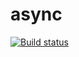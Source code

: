 # async

[![Build status](https://ci.appveyor.com/api/projects/status/33cq712fqqc1d8bv?svg=true)](https://ci.appveyor.com/project/korobprog/async)
